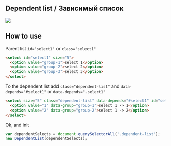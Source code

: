 ## Dependent list / Зависимый список ##

![](https://habrastorage.org/files/020/890/188/0208901887e7470d9d468cfef80c94f9.gif)

## How to use

Parent list `id="select1"` or `class="select1"`

``` html
<select id="select1" size="5">
  <option value="group-1">select 1</option>
  <option value="group-2">select 2</option>
  <option value="group-3">select 3</option>
</select>
```

To the dependent list add `class="dependent-list"` and `data-depends="#select1"` or `data-depends=".select1"`
``` html
<select size="5" class="dependent-list" data-depends="#select1" id="select2">
  <option value="1" data-group="group-1">select 1 -> 1</option>
  <option value="2" data-group="group-2">select 1 -> 2</option>
</select>
```

Ok, and init

``` javascript
var dependentSelects = document.querySelectorAll('.dependent-list');
new DependentList(dependentSelects);
```


